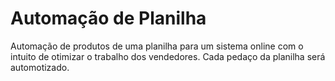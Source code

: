 # Automação de Planilha
Automação de produtos de uma planilha para um sistema online com o intuito de otimizar o trabalho dos vendedores. Cada pedaço da planilha será automotizado.
